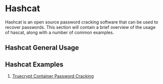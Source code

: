 # Hashcat
Hashcat is an open source password cracking software that can be used to recover passwords.  This section will contain a brief overview of the usage of hascat, along with a number of common examples.

## Hashcat General Usage

## Hashcat Examples

1) [Truecrypt Container Password Cracking](truecrypt.md)
